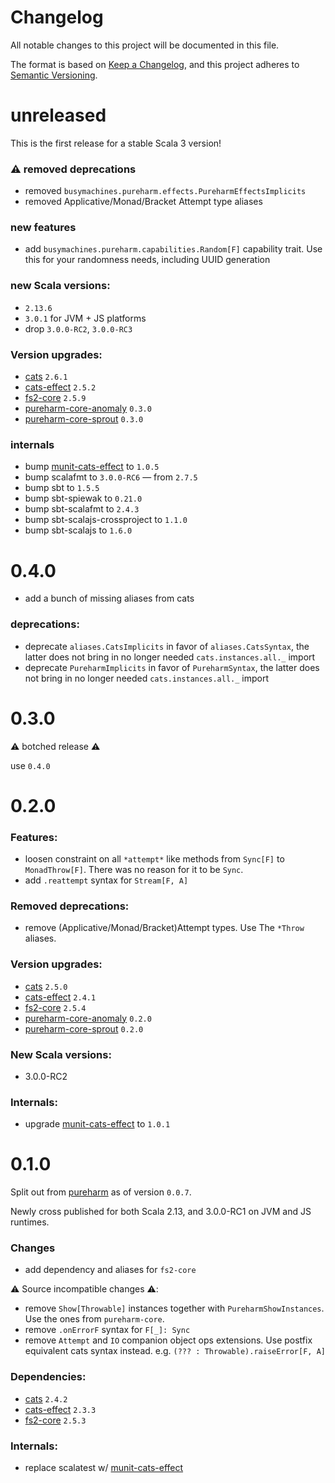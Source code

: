 # Changelog

All notable changes to this project will be documented in this file.

The format is based on [Keep a Changelog](https://keepachangelog.com/en/1.0.0/),
and this project adheres to [Semantic Versioning](https://semver.org/spec/v2.0.0.html).

# unreleased

This is the first release for a stable Scala 3 version!

### :warning: removed deprecations
- removed `busymachines.pureharm.effects.PureharmEffectsImplicits`
- removed Applicative/Monad/Bracket Attempt type aliases

### new features
- add `busymachines.pureharm.capabilities.Random[F]` capability trait. Use this for your randomness needs, including UUID generation

### new Scala versions:
- `2.13.6`
- `3.0.1` for JVM + JS platforms
- drop `3.0.0-RC2`, `3.0.0-RC3`

### Version upgrades:
- [cats](https://github.com/typelevel/cats) `2.6.1`
- [cats-effect](https://github.com/typelevel/cats-effect) `2.5.2`
- [fs2-core](https://github.com/typelevel/fs2) `2.5.9`
- [pureharm-core-anomaly](https://github.com/busymachines/pureharm-core/releases) `0.3.0`
- [pureharm-core-sprout](https://github.com/busymachines/pureharm-core/releases) `0.3.0`

### internals
- bump [munit-cats-effect](https://github.com/typelevel/munit-cats-effect/releases) to `1.0.5`
- bump scalafmt to `3.0.0-RC6` — from `2.7.5`
- bump sbt to `1.5.5`
- bump sbt-spiewak to `0.21.0`
- bump sbt-scalafmt to `2.4.3`
- bump sbt-scalajs-crossproject to `1.1.0`
- bump sbt-scalajs to `1.6.0`

# 0.4.0

- add a bunch of missing aliases from cats

### deprecations:

- deprecate `aliases.CatsImplicits` in favor of `aliases.CatsSyntax`, the latter does not bring in no longer needed `cats.instances.all._` import
- deprecate `PureharmImplicits` in favor of `PureharmSyntax`, the latter does not bring in no longer needed `cats.instances.all._` import

# 0.3.0

:warning: botched release :warning:

use `0.4.0`

# 0.2.0

### Features:

- loosen constraint on all `*attempt*` like methods from `Sync[F]` to `MonadThrow[F]`. There was no reason for it to be `Sync`.
- add `.reattempt` syntax for `Stream[F, A]`

### Removed deprecations:

- remove (Applicative/Monad/Bracket)Attempt types. Use The `*Throw` aliases.

### Version upgrades:

- [cats](https://github.com/typelevel/cats) `2.5.0`
- [cats-effect](https://github.com/typelevel/cats-effect) `2.4.1`
- [fs2-core](https://github.com/typelevel/fs2) `2.5.4`
- [pureharm-core-anomaly](https://github.com/busymachines/pureharm-core/releases) `0.2.0`
- [pureharm-core-sprout](https://github.com/busymachines/pureharm-core/releases) `0.2.0`

### New Scala versions:

- 3.0.0-RC2

### Internals:

- upgrade [munit-cats-effect](https://github.com/typelevel/munit-cats-effect/releases) to `1.0.1`

# 0.1.0

Split out from [pureharm](https://github.com/busymachines/pureharm) as of version `0.0.7`.

Newly cross published for both Scala 2.13, and 3.0.0-RC1 on JVM and JS runtimes.

### Changes

- add dependency and aliases for `fs2-core`

:warning: Source incompatible changes :warning::

- remove `Show[Throwable]` instances together with `PureharmShowInstances`. Use the ones from `pureharm-core`.
- remove `.onErrorF` syntax for `F[_]: Sync`
- remove `Attempt` and `IO` companion object ops extensions. Use postfix equivalent cats syntax instead. e.g. `(??? : Throwable).raiseError[F, A]`

### Dependencies:

- [cats](https://github.com/typelevel/cats) `2.4.2`
- [cats-effect](https://github.com/typelevel/cats-effect) `2.3.3`
- [fs2-core](https://github.com/typelevel/fs2) `2.5.3`

### Internals:

- replace scalatest w/ [munit-cats-effect](https://github.com/typelevel/munit-cats-effect/releases)
